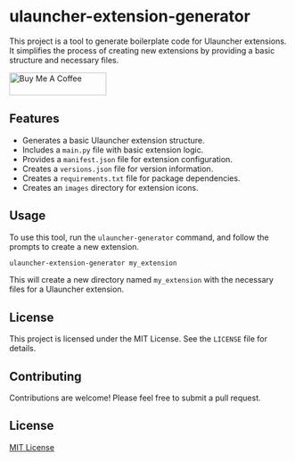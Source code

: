 # ulauncher-extension-generator

This project is a tool to generate boilerplate code for Ulauncher extensions. It simplifies the process of creating new extensions by providing a basic structure and necessary files.

<a href="https://www.buymeacoffee.com/ubuntupunk" target="_blank"><img src="https://cdn.buymeacoffee.com/buttons/default-orange.png" alt="Buy Me A Coffee" height="41" width="174"></a>

## Features

- Generates a basic Ulauncher extension structure.
- Includes a `main.py` file with basic extension logic.
- Provides a `manifest.json` file for extension configuration.
- Creates a `versions.json` file for version information.
- Creates a `requirements.txt` file for package dependencies.
- Creates an `images` directory for extension icons.

## Usage

To use this tool, run the `ulauncher-generator` command, and follow the prompts to create a new extension.

```bash
ulauncher-extension-generator my_extension
```

This will create a new directory named `my_extension` with the necessary files for a Ulauncher extension.

## License

This project is licensed under the MIT License. See the `LICENSE` file for details.

## Contributing

Contributions are welcome! Please feel free to submit a pull request.

## License

[MIT License](LICENSE)
